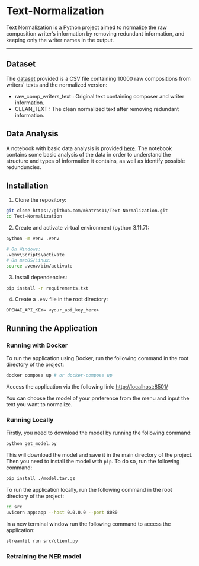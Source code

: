 # Text-Normalization
Text Normalization is a Python project aimed to normalize the raw composition writer’s information by removing redundant information, and keeping only the writer names in the output.

---
## Dataset
The [dataset](src/data/normalization_assesment_dataset_10k.csv) provided is a CSV file containing 10000 raw compositions from writers' texts and the normalized version:
- raw_comp_writers_text : Original text containing composer and writer information.
- CLEAN_TEXT : The clean normalized text after removing redundant information.

## Data Analysis
A notebook with basic data analysis is provided [here](notebooks_general/dataset_analysis.ipynb). The notebook contains some basic analysis of the data in order to understand the structure and types of information it contains, as well as identify possible redunduncies.

## Installation
1. Clone the repository:
```bash
git clone https://github.com/mkatras11/Text-Normalization.git
cd Text-Normalization
```

2. Create and activate virtual environment (python 3.11.7):
```bash
python -m venv .venv

# On Windows:
.venv\Scripts\activate
# On macOS/Linux:
source .venv/bin/activate
```

3. Install dependencies:
```bash
pip install -r requirements.txt
```

4. Create a `.env` file in the root directory:
```
OPENAI_API_KEY= <your_api_key_here>
```

## Running the Application

### Running with Docker
To run the application using Docker, run the following command in the root directory of the project:
```bash
docker compose up # or docker-compose up
```
Access the application via the following link: [http://localhost:8501/](http://localhost:8501/)

You can choose the model of your preference from the menu and input the text you want to normalize.

### Running Locally
Firstly, you need to download the model by running the following command:
```bash
python get_model.py
```
This will download the model and save it in the main directory of the project.
Then you need to install the model with `pip`. To do so, run the following command:
```bash
pip install ./model.tar.gz
```
To run the application locally, run the following command in the root directory of the project:
```bash
cd src
uvicorn app:app --host 0.0.0.0 --port 8080
```
In a new terminal window run the following command to access the application:
```bash
streamlit run src/client.py
```



### Retraining the NER model

